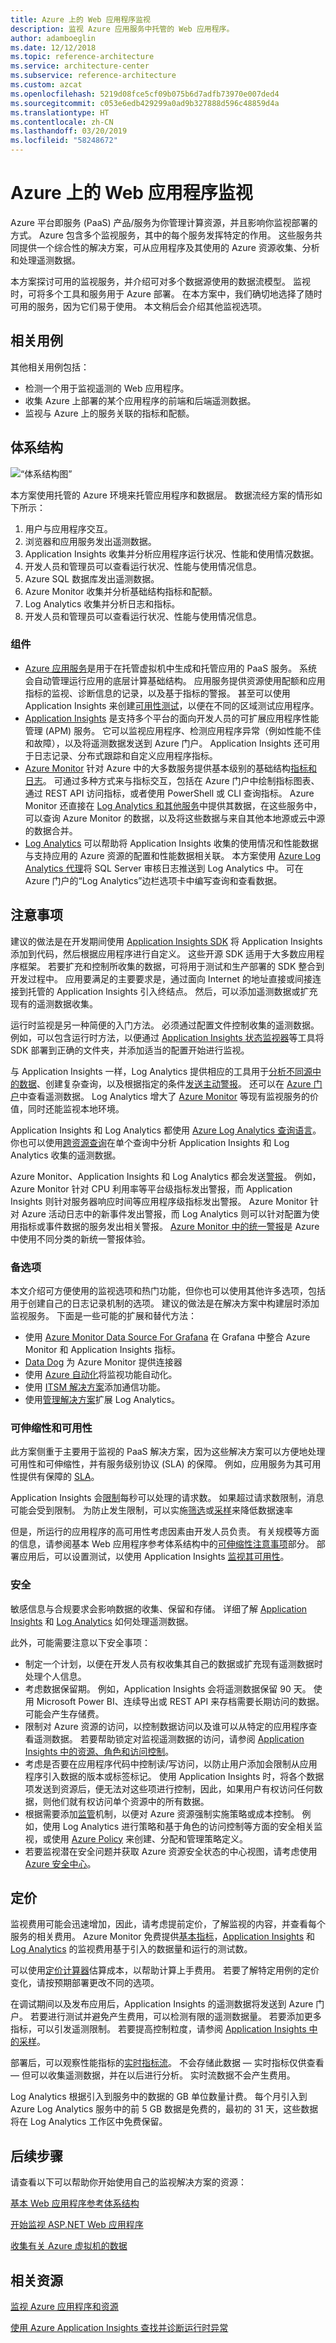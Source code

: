 ```yaml
---
title: Azure 上的 Web 应用程序监视
description: 监视 Azure 应用服务中托管的 Web 应用程序。
author: adamboeglin
ms.date: 12/12/2018
ms.topic: reference-architecture
ms.service: architecture-center
ms.subservice: reference-architecture
ms.custom: azcat
ms.openlocfilehash: 5219d08fce5cf09b075b6d7adfb73970e007ded4
ms.sourcegitcommit: c053e6edb429299a0ad9b327888d596c48859d4a
ms.translationtype: HT
ms.contentlocale: zh-CN
ms.lasthandoff: 03/20/2019
ms.locfileid: "58248672"
---
```

# <a name="web-application-monitoring-on-azure"></a>Azure 上的 Web 应用程序监视

Azure 平台即服务 (PaaS) 产品/服务为你管理计算资源，并且影响你监视部署的方式。 Azure 包含多个监视服务，其中的每个服务发挥特定的作用。 这些服务共同提供一个综合性的解决方案，可从应用程序及其使用的 Azure 资源收集、分析和处理遥测数据。

本方案探讨可用的监视服务，并介绍可对多个数据源使用的数据流模型。 监视时，可将多个工具和服务用于 Azure 部署。 在本方案中，我们确切地选择了随时可用的服务，因为它们易于使用。 本文稍后会介绍其他监视选项。

## <a name="relevant-use-cases"></a>相关用例

其他相关用例包括：

- 检测一个用于监视遥测的 Web 应用程序。
- 收集 Azure 上部署的某个应用程序的前端和后端遥测数据。
- 监视与 Azure 上的服务关联的指标和配额。

## <a name="architecture"></a>体系结构

![“体系结构图”](./images/architecture-diagram-app-monitoring.svg)

本方案使用托管的 Azure 环境来托管应用程序和数据层。 数据流经方案的情形如下所示：

1. 用户与应用程序交互。
2. 浏览器和应用服务发出遥测数据。
3. Application Insights 收集并分析应用程序运行状况、性能和使用情况数据。
4. 开发人员和管理员可以查看运行状况、性能与使用情况信息。
5. Azure SQL 数据库发出遥测数据。
6. Azure Monitor 收集并分析基础结构指标和配额。
7. Log Analytics 收集并分析日志和指标。
8. 开发人员和管理员可以查看运行状况、性能与使用情况信息。

### <a name="components"></a>组件

- [Azure 应用服务](/azure/app-service/)是用于在托管虚拟机中生成和托管应用的 PaaS 服务。 系统会自动管理运行应用的底层计算基础结构。 应用服务提供资源使用配额和应用指标的监视、诊断信息的记录，以及基于指标的警报。 甚至可以使用 Application Insights 来创建[可用性测试][availability-tests]，以便在不同的区域测试应用程序。
- [Application Insights][application-insights] 是支持多个平台的面向开发人员的可扩展应用程序性能管理 (APM) 服务。 它可以监视应用程序、检测应用程序异常（例如性能不佳和故障），以及将遥测数据发送到 Azure 门户。 Application Insights 还可用于日志记录、分布式跟踪和自定义应用程序指标。
- [Azure Monitor][azure-monitor] 针对 Azure 中的大多数服务提供基本级别的基础结构[指标和日志][metrics]。 可通过多种方式来与指标交互，包括在 Azure 门户中绘制指标图表、通过 REST API 访问指标，或者使用 PowerShell 或 CLI 查询指标。 Azure Monitor 还直接在 [Log Analytics 和其他服务]中提供其数据，在这些服务中，可以查询 Azure Monitor 的数据，以及将这些数据与来自其他本地源或云中源的数据合并。
- [Log Analytics][log-analytics] 可以帮助将 Application Insights 收集的使用情况和性能数据与支持应用的 Azure 资源的配置和性能数据相关联。 本方案使用 [Azure Log Analytics 代理][Azure Log Analytics agent]将 SQL Server 审核日志推送到 Log Analytics 中。 可在 Azure 门户的“Log Analytics”边栏选项卡中编写查询和查看数据。

## <a name="considerations"></a>注意事项

建议的做法是在开发期间使用 [Application Insights SDK][Application Insights SDKs] 将 Application Insights 添加到代码，然后根据应用程序进行自定义。 这些开源 SDK 适用于大多数应用程序框架。 若要扩充和控制所收集的数据，可将用于测试和生产部署的 SDK 整合到开发过程中。 应用要满足的主要要求是，通过面向 Internet 的地址直接或间接连接到托管的 Application Insights 引入终结点。 然后，可以添加遥测数据或扩充现有的遥测数据收集。

运行时监视是另一种简便的入门方法。 必须通过配置文件控制收集的遥测数据。 例如，可以包含运行时方法，以便通过 [Application Insights 状态监视器][Application Insights Status Monitor]等工具将 SDK 部署到正确的文件夹，并添加适当的配置开始进行监视。

与 Application Insights 一样，Log Analytics 提供相应的工具用于[分析不同源中的数据][analyzing data across sources]、创建复杂查询，以及根据指定的条件[发送主动警报][sending proactive alerts]。 还可以在 [Azure 门户][the Azure portal]中查看遥测数据。 Log Analytics 增大了 [Azure Monitor][azure-monitor] 等现有监视服务的价值，同时还能监视本地环境。

Application Insights 和 Log Analytics 都使用 [Azure Log Analytics 查询语言][Azure Log Analytics Query Language]。 你也可以使用[跨资源查询](https://azure.microsoft.com/blog/query-across-resources)在单个查询中分析 Application Insights 和 Log Analytics 收集的遥测数据。

Azure Monitor、Application Insights 和 Log Analytics 都会发送[警报](/azure/monitoring-and-diagnostics/monitoring-overview-alerts)。 例如，Azure Monitor 针对 CPU 利用率等平台级指标发出警报，而 Application Insights 则针对服务器响应时间等应用程序级指标发出警报。 Azure Monitor 针对 Azure 活动日志中的新事件发出警报，而 Log Analytics 则可以针对配置为使用指标或事件数据的服务发出相关警报。 [Azure Monitor 中的统一警报](/azure/monitoring-and-diagnostics/monitoring-overview-unified-alerts)是 Azure 中使用不同分类的新统一警报体验。

### <a name="alternatives"></a>备选项

本文介绍可方便使用的监视选项和热门功能，但你也可以使用其他许多选项，包括用于创建自己的日志记录机制的选项。 建议的做法是在解决方案中构建层时添加监视服务。 下面是一些可能的扩展和替代方法：

- 使用 [Azure Monitor Data Source For Grafana][Azure Monitor Data Source For Grafana] 在 Grafana 中整合 Azure Monitor 和 Application Insights 指标。
- [Data Dog][data-dog] 为 Azure Monitor 提供连接器
- 使用 [Azure 自动化][Azure Automation]将监视功能自动化。
- 使用 [ITSM 解决方案][ITSM solutions]添加通信功能。
- 使用[管理解决方案][management solution]扩展 Log Analytics。

### <a name="scalability-and-availability"></a>可伸缩性和可用性

此方案侧重于主要用于监视的 PaaS 解决方案，因为这些解决方案可以方便地处理可用性和可伸缩性，并有服务级别协议 (SLA) 的保障。 例如，应用服务为其可用性提供有保障的 [SLA][SLA]。

Application Insights 会[限制][app-insights-limits]每秒可以处理的请求数。 如果超过请求数限制，消息可能会受到限制。 为防止发生限制，可以实施[筛选][message-filtering]或[采样][message-sampling]来降低数据速率

但是，所运行的应用程序的高可用性考虑因素由开发人员负责。 有关规模等方面的信息，请参阅基本 Web 应用程序参考体系结构中的[可伸缩性注意事项](#scalability-considerations)部分。 部署应用后，可以设置测试，以使用 Application Insights [监视其可用性][monitor its availability]。

### <a name="security"></a>安全

敏感信息与合规要求会影响数据的收集、保留和存储。 详细了解 [Application Insights][application-insights] 和 [Log Analytics][log-analytics] 如何处理遥测数据。

此外，可能需要注意以下安全事项：

- 制定一个计划，以便在开发人员有权收集其自己的数据或扩充现有遥测数据时处理个人信息。
- 考虑数据保留期。 例如，Application Insights 会将遥测数据保留 90 天。 使用 Microsoft Power BI、连续导出或 REST API 来存档需要长期访问的数据。 可能会产生存储费。
- 限制对 Azure 资源的访问，以控制数据访问以及谁可以从特定的应用程序查看遥测数据。 若要帮助锁定对监视遥测数据的访问，请参阅 [Application Insights 中的资源、角色和访问控制][Resources, roles, and access control in Application Insights]。
- 考虑是否要在应用程序代码中控制读/写访问，以防止用户添加会限制从应用程序引入数据的版本或标签标记。 使用 Application Insights 时，将各个数据项发送到资源后，便无法对这些项进行控制，因此，如果用户有权访问任何数据，则他们就有权访问单个资源中的所有数据。
- 根据需要添加[监管](/azure/security/governance-in-azure)机制，以便对 Azure 资源强制实施策略或成本控制。 例如，使用 Log Analytics 进行策略和基于角色的访问控制等方面的安全相关监视，或使用 [Azure Policy](/azure/azure-policy/azure-policy-introduction) 来创建、分配和管理策略定义。
- 若要监视潜在安全问题并获取 Azure 资源安全状态的中心视图，请考虑使用 [Azure 安全中心](/azure/security-center/security-center-intro)。

## <a name="pricing"></a>定价

监视费用可能会迅速增加，因此，请考虑提前定价，了解监视的内容，并查看每个服务的相关费用。 Azure Monitor 免费提供[基本指标][basic metrics]，[Application Insights][application-insights-pricing] 和 [Log Analytics][log-analytics] 的监视费用基于引入的数据量和运行的测试数。

可以使用[定价计算器][pricing]估算成本，以帮助计算上手费用。 若要了解特定用例的定价变化，请按预期部署更改不同的选项。

在调试期间以及发布应用后，Application Insights 的遥测数据将发送到 Azure 门户。 若要进行测试并避免产生费用，可以检测有限的遥测数据量。 若要添加更多指标，可以引发遥测限制。 若要提高控制粒度，请参阅 [Application Insights 中的采样][Sampling in Application Insights]。

部署后，可以观察性能指标的[实时指标流][Live Metrics Stream]。 不会存储此数据 &mdash; 实时指标仅供查看 &mdash; 但可以收集遥测数据，并在以后进行分析。 实时流数据不会产生费用。

Log Analytics 根据引入到服务中的数据的 GB 单位数量计费。 每个月引入到 Azure Log Analytics 服务中的前 5 GB 数据是免费的，最初的 31 天，这些数据将在 Log Analytics 工作区中免费保留。

## <a name="next-steps"></a>后续步骤

请查看以下可以帮助你开始使用自己的监视解决方案的资源：

[基本 Web 应用程序参考体系结构][Basic web application reference architecture]

[开始监视 ASP.NET Web 应用程序][Start monitoring your ASP.NET Web Application]

[收集有关 Azure 虚拟机的数据][Collect data about Azure Virtual Machines]

## <a name="related-resources"></a>相关资源

[监视 Azure 应用程序和资源][Monitoring Azure applications and resources]

[使用 Azure Application Insights 查找并诊断运行时异常][Find and diagnose run-time exceptions with Azure Application Insights]

<!-- links -->
[architecture]: ./images/architecture-diagram-app-monitoring.svg
[availability-tests]: /azure/application-insights/app-insights-monitor-web-app-availability
[application-insights]: /azure/application-insights/app-insights-overview
[azure-monitor]: /azure/monitoring-and-diagnostics/monitoring-overview-azure-monitor
[metrics]: /azure/monitoring-and-diagnostics/monitoring-supported-metrics
[Log Analytics 和其他服务]: /azure/log-analytics/log-analytics-azure-storage
[log-analytics]: /azure/log-analytics/log-analytics-overview
[Azure Log Analytics agent]: https://blogs.msdn.microsoft.com/sqlsecurity/2017/12/28/azure-log-analytics-oms-agent-now-collects-sql-server-audit-logs/
[application-insights-pricing]: https://azure.microsoft.com/pricing/details/application-insights/
[Application Insights SDKs]: /azure/application-insights/app-insights-asp-net
[Application Insights Status Monitor]: https://azure.microsoft.com/updates/application-insights-status-monitor-and-sdk-updated/
[analyzing data across sources]: /azure/log-analytics/log-analytics-dashboards
[sending proactive alerts]: /azure/log-analytics/log-analytics-alerts
[the Azure portal]: /azure/log-analytics/log-analytics-tutorial-dashboards
[Azure Log Analytics Query Language]: https://docs.loganalytics.io/docs/Learn
[cross-resource queries]: https://azure.microsoft.com/blog/query-across-resources/
[alerts]: /azure/monitoring-and-diagnostics/monitoring-overview-alerts
[Alerts (Preview)]: /azure/monitoring-and-diagnostics/monitoring-overview-unified-alerts
[Azure Monitor Data Source For Grafana]: https://grafana.com/plugins/grafana-azure-monitor-datasource
[Azure Automation]: /azure/automation/automation-intro
[ITSM solutions]: https://azure.microsoft.com/blog/itsm-connector-for-azure-is-now-generally-available/
[management solution]: /azure/monitoring/monitoring-solutions
[SLA]: https://azure.microsoft.com/support/legal/sla/app-service/v1_4/
[monitor its availability]: /azure/application-insights/app-insights-monitor-web-app-availability
[Resources, roles, and access control in Application Insights]: /azure/application-insights/app-insights-resources-roles-access-control
[basic metrics]: /azure/monitoring-and-diagnostics/monitoring-supported-metrics
[pricing]: https://azure.microsoft.com/pricing/calculator/#log-analyticsc126d8c1-ec9c-4e5b-9b51-4db95d06a9b1
[Sampling in Application Insights]: /azure/application-insights/app-insights-sampling
[Live Metrics Stream]: /azure/application-insights/app-insights-live-stream
[Basic web application reference architecture]: /azure/architecture/reference-architectures/app-service-web-app/basic-web-app#scalability-considerations
[Start monitoring your ASP.NET Web Application]: /azure/application-insights/quick-monitor-portal
[Collect data about Azure Virtual Machines]: /azure/log-analytics/log-analytics-quick-collect-azurevm
[Monitoring Azure applications and resources]: /azure/monitoring-and-diagnostics/monitoring-overview
[Find and diagnose run-time exceptions with Azure Application Insights]: /azure/application-insights/app-insights-tutorial-runtime-exceptions
[data-dog]: https://www.datadoghq.com/blog/azure-monitoring-enhancements/
[app-insights-limits]: /azure/azure-subscription-service-limits#application-insights-limits
[message-filtering]: /azure/application-insights/app-insights-api-filtering-sampling
[message-sampling]: /azure/application-insights/app-insights-sampling
